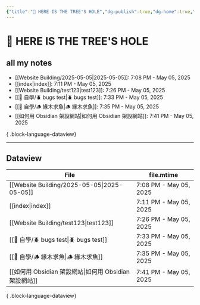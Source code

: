 ```yaml
---
{"title":"🌲 HERE IS THE TREE'S HOLE","dg-publish":true,"dg-home":true,"tags":["DigitalGarden","obsidian","self_learing","website_design","gardenEntry"],"permalink":"/index/","dgPassFrontmatter":true,"noteIcon":"","created":"2025-05-04T16:52:57.499+08:00","updated":"2025-05-05T19:11:59.359+08:00"}
---
```


# 🌲 HERE IS THE TREE'S HOLE

## all my notes
- [[Website Building/2025-05-05\|2025-05-05]]: 7:08 PM - May 05, 2025
- [[index\|index]]: 7:11 PM - May 05, 2025
- [[Website Building/test123\|test123]]: 7:26 PM - May 05, 2025
- [[💪 自學/🪲 bugs test\|🪲 bugs test]]: 7:33 PM - May 05, 2025
- [[💪 自學/🪵 緣木求魚\|🪵 緣木求魚]]: 7:35 PM - May 05, 2025
- [[如何用 Obsidian 架設網站\|如何用 Obsidian 架設網站]]: 7:41 PM - May 05, 2025

{ .block-language-dataview}


---



## Dataview
| File                                           | file.mtime             |
| ---------------------------------------------- | ---------------------- |
| [[Website Building/2025-05-05\|2025-05-05]] | 7:08 PM - May 05, 2025 |
| [[index\|index]]                            | 7:11 PM - May 05, 2025 |
| [[Website Building/test123\|test123]]       | 7:26 PM - May 05, 2025 |
| [[💪 自學/🪲 bugs test\|🪲 bugs test]]        | 7:33 PM - May 05, 2025 |
| [[💪 自學/🪵 緣木求魚\|🪵 緣木求魚]]                  | 7:35 PM - May 05, 2025 |
| [[如何用 Obsidian 架設網站\|如何用 Obsidian 架設網站]]    | 7:41 PM - May 05, 2025 |

{ .block-language-dataview}

